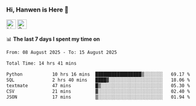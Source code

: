 ### Hi, Hanwen is Here 👋
<p>
	<a href="https://www.linkedin.com/in/liu-hanwen/"><img src="https://img.shields.io/badge/@hanwen-0A66C2?style=flat&logo=LinkedIn&logoColor=white" alt="Linkedin"  height="25px"/></a> 
	<a href="https://scholar.google.com/citations?user=HDF0su0AAAAJ"><img src="https://img.shields.io/badge/scholar-4385FE.svg?&style=plastic&logo=google-scholar&logoColor=white" alt="Google Scholar" height="25px"> </a>
</p>

📊 **The last 7 days I spent my time on** 
<!--START_SECTION:waka-->

```txt
From: 08 August 2025 - To: 15 August 2025

Total Time: 14 hrs 41 mins

Python           10 hrs 16 mins  █████████████████▒░░░░░░░   69.17 %
SQL              2 hrs 40 mins   ████▓░░░░░░░░░░░░░░░░░░░░   18.06 %
textmate         47 mins         █▒░░░░░░░░░░░░░░░░░░░░░░░   05.30 %
CSV              21 mins         ▓░░░░░░░░░░░░░░░░░░░░░░░░   02.40 %
JSON             17 mins         ▒░░░░░░░░░░░░░░░░░░░░░░░░   01.94 %
```

<!--END_SECTION:waka-->


<!--
**david990917/david990917** is a ✨ _special_ ✨ repository because its `README.md` (this file) appears on your GitHub profile.

Here are some ideas to get you started:

- 🔭 I’m currently working on ...
- 🌱 I’m currently learning ...
- 👯 I’m looking to collaborate on ...
- 🤔 I’m looking for help with ...
- 💬 Ask me about ...
- 📫 How to reach me: ...
- 😄 Pronouns: ...
- ⚡ Fun fact: ...
-->
